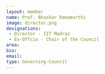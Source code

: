 ```yaml
---
layout: member
name: Prof. Bhaskar Ramamurthi
image: director.png
designations:  
 - Director - IIT Madras 
 - Ex-Offcio - Chair of the Council
area:
bio:
email:
type: Governing-Council
---
```

